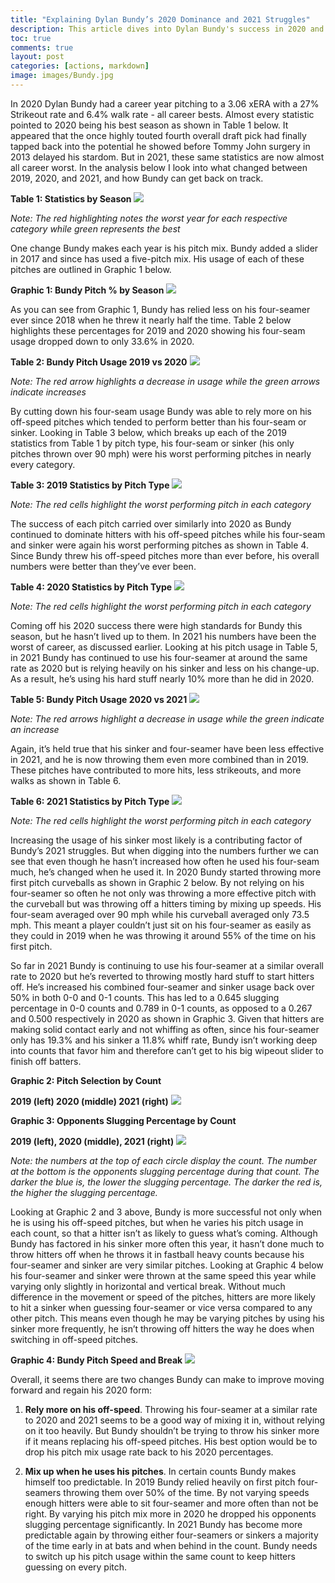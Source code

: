 ```yaml
---
title: "Explaining Dylan Bundy’s 2020 Dominance and 2021 Struggles"
description: This article dives into Dylan Bundy's success in 2020 and tries to explain his troubles in 2021
toc: true
comments: true
layout: post
categories: [actions, markdown]
image: images/Bundy.jpg
---
```




In 2020 Dylan Bundy had a career year pitching to a 3.06 xERA with a 27% Strikeout rate and 6.4% walk rate - all career bests. Almost every statistic pointed to 2020 being his best season as shown in Table 1 below. It appeared that the once highly touted fourth overall draft pick had finally tapped back into the potential he showed before Tommy John surgery in 2013 delayed his stardom. But in 2021, these same statistics are now almost all career worst. In the analysis below I look into what changed between 2019, 2020, and 2021, and how Bundy can get back on track.

**Table 1: Statistics by Season**
![]({{site.baseurl}}/images/media/image1.png)

*Note: The red highlighting notes the worst year for each respective category while green represents the best*

One change Bundy makes each year is his pitch mix. Bundy added a slider in 2017 and since has used a five-pitch mix. His usage of each of these pitches are outlined in Graphic 1 below.

**Graphic 1: Bundy Pitch % by Season**
![]({{site.baseurl}}/images/media/image2.png)

As you can see from Graphic 1, Bundy has relied less on his four-seamer ever since 2018 when he threw it nearly half the time. Table 2 below highlights these percentages for 2019 and 2020 showing his four-seam usage dropped down to only 33.6% in 2020.

**Table 2: Bundy Pitch Usage 2019 vs 2020**
![]({{site.baseurl}}/images/media/image3.png)


*Note: The red arrow highlights a decrease in usage while the green arrows indicate increases*

By cutting down his four-seam usage Bundy was able to rely more on his off-speed pitches which tended to perform better than his four-seam or sinker. Looking in Table 3 below, which breaks up each of the 2019 statistics from Table 1 by pitch type, his four-seam or sinker (his only pitches thrown over 90 mph) were his worst performing pitches in nearly every category.

**Table 3: 2019 Statistics by Pitch Type**
![]({{site.baseurl}}/images/media/image4.png)


*Note: The red cells highlight the worst performing pitch in each category*

The success of each pitch carried over similarly into 2020 as Bundy continued to dominate hitters with his off-speed pitches while his four-seam and sinker were again his worst performing pitches as shown in Table 4. Since Bundy threw his off-speed pitches more than ever before, his overall numbers were better than they’ve ever been.

**Table 4: 2020 Statistics by Pitch Type**
![]({{site.baseurl}}/images/media/image5.png)


*Note: The red cells highlight the worst performing pitch in each category*

Coming off his 2020 success there were high standards for Bundy this season, but he hasn’t lived up to them. In 2021 his numbers have been the worst of career, as discussed earlier. Looking at his pitch usage in Table 5, in 2021 Bundy has continued to use his four-seamer at around the same rate as 2020 but is relying heavily on his sinker and less on his change-up. As a result, he’s using his hard stuff nearly 10% more than he did in 2020.

**Table 5: Bundy Pitch Usage 2020 vs 2021**
![]({{site.baseurl}}/images/media/image6.png)


*Note: The red arrows highlight a decrease in usage while the green indicate an increase*

Again, it’s held true that his sinker and four-seamer have been less effective in 2021, and he is now throwing them even more combined than in 2019. These pitches have contributed to more hits, less strikeouts, and more walks as shown in Table 6.

**Table 6: 2021 Statistics by Pitch Type**
![]({{site.baseurl}}/images/media/image7.png)


*Note: The red cells highlight the worst performing pitch in each category*

Increasing the usage of his sinker most likely is a contributing factor of Bundy’s 2021 struggles. But when digging into the numbers further we can see that even though he hasn’t increased how often he used his four-seam much, he’s changed when he used it. In 2020 Bundy started throwing more first pitch curveballs as shown in Graphic 2 below. By not relying on his four-seamer so often he not only was throwing a more effective pitch with the curveball but was throwing off a hitters timing by mixing up speeds. His four-seam averaged over 90 mph while his curveball averaged only 73.5 mph. This meant a player couldn’t just sit on his four-seamer as easily as they could in 2019 when he was throwing it around 55% of the time on his first pitch.

So far in 2021 Bundy is continuing to use his four-seamer at a similar overall rate to 2020 but he’s reverted to throwing mostly hard stuff to start hitters off. He’s increased his combined four-seamer and sinker usage back over 50% in both 0-0 and 0-1 counts. This has led to a 0.645 slugging percentage in 0-0 counts and 0.789 in 0-1 counts, as opposed to a 0.267 and 0.500 respectively in 2020 as shown in Graphic 3. Given that hitters are making solid contact early and not whiffing as often, since his four-seamer only has 19.3% and his sinker a 11.8% whiff rate, Bundy isn’t working deep into counts that favor him and therefore can’t get to his big wipeout slider to finish off batters.

**Graphic 2: Pitch Selection by Count**

**2019 (left) 2020 (middle) 2021 (right)**
![]({{site.baseurl}}/images/media/image8.png)


**Graphic 3: Opponents Slugging Percentage by Count**

**2019 (left), 2020 (middle), 2021 (right)**
![]({{site.baseurl}}/images/media/image9.png)


*Note: the numbers at the top of each circle display the count. The number at the bottom is the opponents slugging percentage during that count. The darker the blue is, the lower the slugging percentage. The darker the red is, the higher the slugging percentage.*

Looking at Graphic 2 and 3 above, Bundy is more successful not only when he is using his off-speed pitches, but when he varies his pitch usage in each count, so that a hitter isn’t as likely to guess what’s coming. Although Bundy has factored in his sinker more often this year, it hasn’t done much to throw hitters off when he throws it in fastball heavy counts because his four-seamer and sinker are very similar pitches. Looking at Graphic 4 below his four-seamer and sinker were thrown at the same speed this year while varying only slightly in horizontal and vertical break. Without much difference in the movement or speed of the pitches, hitters are more likely to hit a sinker when guessing four-seamer or vice versa compared to any other pitch. This means even though he may be varying pitches by using his sinker more frequently, he isn’t throwing off hitters the way he does when switching in off-speed pitches.

**Graphic 4: Bundy Pitch Speed and Break**
![]({{site.baseurl}}/images/media/image10.png)



Overall, it seems there are two changes Bundy can make to improve moving forward and regain his 2020 form:

1.  **Rely more on his off-speed**. Throwing his four-seamer at a similar rate to 2020 and 2021 seems to be a good way of mixing it in, without relying on it too heavily. But Bundy shouldn’t be trying to throw his sinker more if it means replacing his off-speed pitches. His best option would be to drop his pitch mix usage rate back to his 2020 percentages.

2.  **Mix up when he uses his pitches**. In certain counts Bundy makes himself too predictable. In 2019 Bundy relied heavily on first pitch four-seamers throwing them over 50% of the time. By not varying speeds enough hitters were able to sit four-seamer and more often than not be right. By varying his pitch mix more in 2020 he dropped his opponents slugging percentage significantly. In 2021 Bundy has become more predictable again by throwing either four-seamers or sinkers a majority of the time early in at bats and when behind in the count. Bundy needs to switch up his pitch usage within the same count to keep hitters guessing on every pitch.
